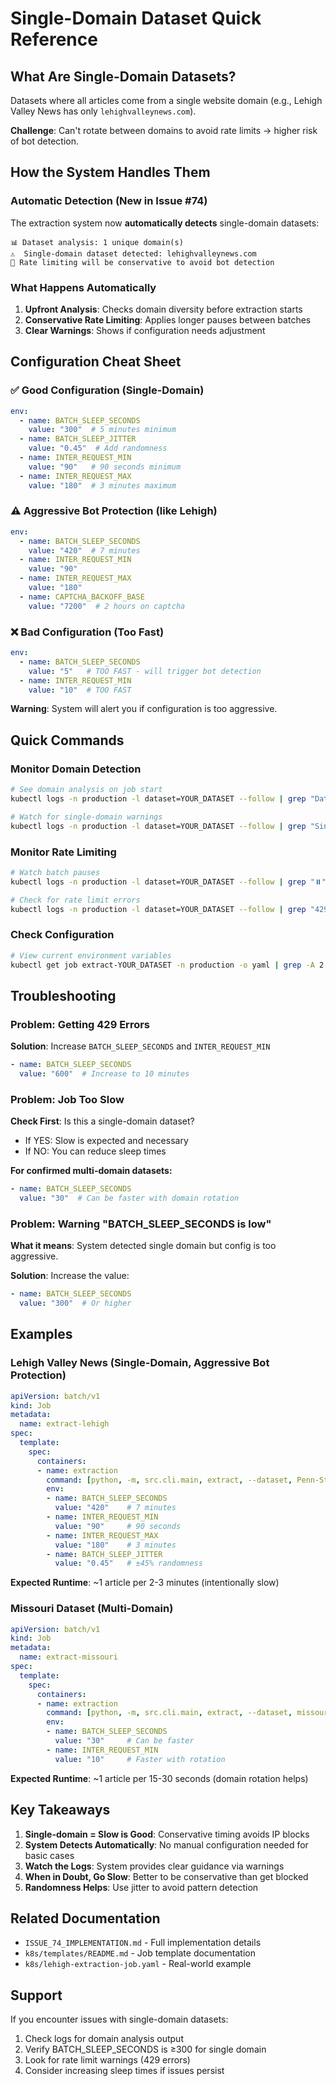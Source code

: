 # Single-Domain Dataset Quick Reference

## What Are Single-Domain Datasets?

Datasets where all articles come from a single website domain (e.g., Lehigh Valley News has only `lehighvalleynews.com`).

**Challenge**: Can't rotate between domains to avoid rate limits → higher risk of bot detection.

## How the System Handles Them

### Automatic Detection (New in Issue #74)

The extraction system now **automatically detects** single-domain datasets:

```
📊 Dataset analysis: 1 unique domain(s)
⚠️  Single-domain dataset detected: lehighvalleynews.com
🐌 Rate limiting will be conservative to avoid bot detection
```

### What Happens Automatically

1. **Upfront Analysis**: Checks domain diversity before extraction starts
2. **Conservative Rate Limiting**: Applies longer pauses between batches
3. **Clear Warnings**: Shows if configuration needs adjustment

## Configuration Cheat Sheet

### ✅ Good Configuration (Single-Domain)

```yaml
env:
  - name: BATCH_SLEEP_SECONDS
    value: "300"  # 5 minutes minimum
  - name: BATCH_SLEEP_JITTER
    value: "0.45"  # Add randomness
  - name: INTER_REQUEST_MIN
    value: "90"   # 90 seconds minimum
  - name: INTER_REQUEST_MAX
    value: "180"  # 3 minutes maximum
```

### ⚠️ Aggressive Bot Protection (like Lehigh)

```yaml
env:
  - name: BATCH_SLEEP_SECONDS
    value: "420"  # 7 minutes
  - name: INTER_REQUEST_MIN
    value: "90"
  - name: INTER_REQUEST_MAX
    value: "180"
  - name: CAPTCHA_BACKOFF_BASE
    value: "7200"  # 2 hours on captcha
```

### ❌ Bad Configuration (Too Fast)

```yaml
env:
  - name: BATCH_SLEEP_SECONDS
    value: "5"   # TOO FAST - will trigger bot detection
  - name: INTER_REQUEST_MIN
    value: "10"  # TOO FAST
```

**Warning**: System will alert you if configuration is too aggressive.

## Quick Commands

### Monitor Domain Detection

```bash
# See domain analysis on job start
kubectl logs -n production -l dataset=YOUR_DATASET --follow | grep "Dataset analysis"

# Watch for single-domain warnings
kubectl logs -n production -l dataset=YOUR_DATASET --follow | grep "Single-domain"
```

### Monitor Rate Limiting

```bash
# Watch batch pauses
kubectl logs -n production -l dataset=YOUR_DATASET --follow | grep "⏸️"

# Check for rate limit errors
kubectl logs -n production -l dataset=YOUR_DATASET --follow | grep "429\|rate limit"
```

### Check Configuration

```bash
# View current environment variables
kubectl get job extract-YOUR_DATASET -n production -o yaml | grep -A 2 "BATCH_SLEEP"
```

## Troubleshooting

### Problem: Getting 429 Errors

**Solution**: Increase `BATCH_SLEEP_SECONDS` and `INTER_REQUEST_MIN`

```yaml
- name: BATCH_SLEEP_SECONDS
  value: "600"  # Increase to 10 minutes
```

### Problem: Job Too Slow

**Check First**: Is this a single-domain dataset?
- If YES: Slow is expected and necessary
- If NO: You can reduce sleep times

**For confirmed multi-domain datasets:**

```yaml
- name: BATCH_SLEEP_SECONDS
  value: "30"  # Can be faster with domain rotation
```

### Problem: Warning "BATCH_SLEEP_SECONDS is low"

**What it means**: System detected single domain but config is too aggressive.

**Solution**: Increase the value:

```yaml
- name: BATCH_SLEEP_SECONDS
  value: "300"  # Or higher
```

## Examples

### Lehigh Valley News (Single-Domain, Aggressive Bot Protection)

```yaml
apiVersion: batch/v1
kind: Job
metadata:
  name: extract-lehigh
spec:
  template:
    spec:
      containers:
      - name: extraction
        command: [python, -m, src.cli.main, extract, --dataset, Penn-State-Lehigh]
        env:
        - name: BATCH_SLEEP_SECONDS
          value: "420"    # 7 minutes
        - name: INTER_REQUEST_MIN
          value: "90"     # 90 seconds
        - name: INTER_REQUEST_MAX
          value: "180"    # 3 minutes
        - name: BATCH_SLEEP_JITTER
          value: "0.45"   # ±45% randomness
```

**Expected Runtime**: ~1 article per 2-3 minutes (intentionally slow)

### Missouri Dataset (Multi-Domain)

```yaml
apiVersion: batch/v1
kind: Job
metadata:
  name: extract-missouri
spec:
  template:
    spec:
      containers:
      - name: extraction
        command: [python, -m, src.cli.main, extract, --dataset, missouri]
        env:
        - name: BATCH_SLEEP_SECONDS
          value: "30"     # Can be faster
        - name: INTER_REQUEST_MIN
          value: "10"     # Faster with rotation
```

**Expected Runtime**: ~1 article per 15-30 seconds (domain rotation helps)

## Key Takeaways

1. **Single-domain = Slow is Good**: Conservative timing avoids IP blocks
2. **System Detects Automatically**: No manual configuration needed for basic cases
3. **Watch the Logs**: System provides clear guidance via warnings
4. **When in Doubt, Go Slow**: Better to be conservative than get blocked
5. **Randomness Helps**: Use jitter to avoid pattern detection

## Related Documentation

- `ISSUE_74_IMPLEMENTATION.md` - Full implementation details
- `k8s/templates/README.md` - Job template documentation
- `k8s/lehigh-extraction-job.yaml` - Real-world example

## Support

If you encounter issues with single-domain datasets:

1. Check logs for domain analysis output
2. Verify BATCH_SLEEP_SECONDS is ≥300 for single domain
3. Look for rate limit warnings (429 errors)
4. Consider increasing sleep times if issues persist
